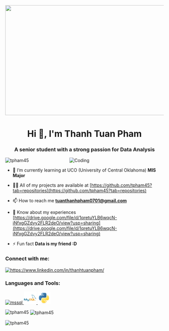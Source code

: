 <img src="https://img.freepik.com/premium-vector/data-analysis-line-vector-banner_104589-1707.jpg?w=1500" width="1000" height="350">
<h1 align="center">Hi 👋, I'm Thanh Tuan Pham</h1>
<h3 align="center">A senior student with a strong passion for Data Analysis</h3>


<img align="right" alt="Coding" width="300" src="https://cdn.dribbble.com/users/926537/screenshots/4502924/python-2.gif">

<p align="left"> <img src="https://komarev.com/ghpvc/?username=tpham45&label=Profile%20views&color=0e75b6&style=flat" alt="tpham45" /> </p>

- 🌱 I’m currently learning at UCO (University of Central Oklahoma) **MIS Major**

- 👨‍💻 All of my projects are available at [https://github.com/tpham45?tab=repositories](https://github.com/tpham45?tab=repositories)

- 📫 How to reach me **tuanthanhpham0701@gmail.com**

- 📄 Know about my experiences [https://drive.google.com/file/d/1qretuYLB6wqcN-iNfxgGZdvy2FLR2deO/view?usp=sharing](https://drive.google.com/file/d/1qretuYLB6wqcN-iNfxgGZdvy2FLR2deO/view?usp=sharing)

- ⚡ Fun fact **Data is my friend :D**

<h3 align="left">Connect with me:</h3>
<p align="left">
<a href="https://linkedin.com/in/https://www.linkedin.com/in/thanhtuanpham/" target="blank"><img align="center" src="https://raw.githubusercontent.com/rahuldkjain/github-profile-readme-generator/master/src/images/icons/Social/linked-in-alt.svg" alt="https://www.linkedin.com/in/thanhtuanpham/" height="30" width="40" /></a>
</p>

<h3 align="left">Languages and Tools:</h3>
<p align="left"> <a href="https://www.microsoft.com/en-us/sql-server" target="_blank" rel="noreferrer"> <img src="https://www.svgrepo.com/show/303229/microsoft-sql-server-logo.svg" alt="mssql" width="40" height="40"/> </a> <a href="https://www.mysql.com/" target="_blank" rel="noreferrer"> <img src="https://raw.githubusercontent.com/devicons/devicon/master/icons/mysql/mysql-original-wordmark.svg" alt="mysql" width="40" height="40"/> </a> <a href="https://www.python.org" target="_blank" rel="noreferrer"> <img src="https://raw.githubusercontent.com/devicons/devicon/master/icons/python/python-original.svg" alt="python" width="40" height="40"/> </a> </p>

<p><img align="left" src="https://github-readme-stats.vercel.app/api/top-langs?username=tpham45&show_icons=true&locale=en&layout=compact" alt="tpham45" /></p>

<p>&nbsp;<img align="center" src="https://github-readme-stats.vercel.app/api?username=tpham45&show_icons=true&locale=en" alt="tpham45" /></p>

<p><img align="center" src="https://github-readme-streak-stats.herokuapp.com/?user=tpham45&" alt="tpham45" /></p>
